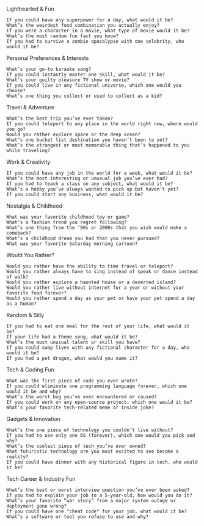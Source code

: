 Lighthearted & Fun

    If you could have any superpower for a day, what would it be?
    What’s the weirdest food combination you actually enjoy?
    If you were a character in a movie, what type of movie would it be?
    What’s the most random fun fact you know?
    If you had to survive a zombie apocalypse with one celebrity, who would it be?

Personal Preferences & Interests

    What’s your go-to karaoke song?
    If you could instantly master one skill, what would it be?
    What’s your guilty pleasure TV show or movie?
    If you could live in any fictional universe, which one would you choose?
    What’s one thing you collect or used to collect as a kid?

Travel & Adventure

    What’s the best trip you’ve ever taken?
    If you could teleport to any place in the world right now, where would you go?
    Would you rather explore space or the deep ocean?
    What’s one bucket list destination you haven’t been to yet?
    What’s the strangest or most memorable thing that’s happened to you while traveling?

Work & Creativity

    If you could have any job in the world for a week, what would it be?
    What’s the most interesting or unusual job you’ve ever had?
    If you had to teach a class on any subject, what would it be?
    What’s a hobby you’ve always wanted to pick up but haven’t yet?
    If you could start any business, what would it be?

Nostalgia & Childhood

    What was your favorite childhood toy or game?
    What’s a fashion trend you regret following?
    What’s one thing from the ’90s or 2000s that you wish would make a comeback?
    What’s a childhood dream you had that you never pursued?
    What was your favorite Saturday morning cartoon?

Would You Rather?

    Would you rather have the ability to time travel or teleport?
    Would you rather always have to sing instead of speak or dance instead of walk?
    Would you rather explore a haunted house or a deserted island?
    Would you rather live without internet for a year or without your favorite food forever?
    Would you rather spend a day as your pet or have your pet spend a day as a human?

Random & Silly

    If you had to eat one meal for the rest of your life, what would it be?
    If your life had a theme song, what would it be?
    What’s the most unusual talent or skill you have?
    If you could swap lives with any fictional character for a day, who would it be?
    If you had a pet dragon, what would you name it?

Tech & Coding Fun

    What was the first piece of code you ever wrote?
    If you could eliminate one programming language forever, which one would it be and why?
    What’s the worst bug you’ve ever encountered or caused?
    If you could work on any open-source project, which one would it be?
    What’s your favorite tech-related meme or inside joke?

Gadgets & Innovation

    What’s the one piece of technology you couldn’t live without?
    If you had to use only one OS (forever), which one would you pick and why?
    What’s the coolest piece of tech you’ve ever owned?
    What futuristic technology are you most excited to see become a reality?
    If you could have dinner with any historical figure in tech, who would it be?

Tech Career & Industry Fun

    What’s the best or worst interview question you’ve ever been asked?
    If you had to explain your job to a 5-year-old, how would you do it?
    What’s your favorite “war story” from a major system outage or deployment gone wrong?
    If you could have one "cheat code" for your job, what would it be?
    What’s a software or tool you refuse to use and why?
